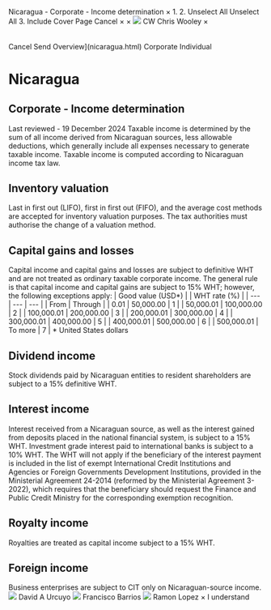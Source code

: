 Nicaragua - Corporate - Income determination
×
1.
2.
Unselect All
Unselect All
3.
Include Cover Page
Cancel
×
×
![](-/media/world-wide-tax-summaries/attachments/global---chris-wooley.ashx%3Frev=ac5e5f3223b34096b1afc2a6009c7320&revision=ac5e5f32-23b3-4096-b1af-c2a6009c7320&hash=859B7ADC84DC2CBEC9760E9E6EE7DE6D0A8BFCDF)
CW
Chris Wooley
×
######
Cancel
Send
Overview](nicaragua.html)
Corporate
Individual
# Nicaragua
## Corporate - Income determination
Last reviewed - 19 December 2024
Taxable income is determined by the sum of all income derived from Nicaraguan sources, less allowable deductions, which generally include all expenses necessary to generate taxable income. Taxable income is computed according to Nicaraguan income tax law.
## Inventory valuation
Last in first out (LIFO), first in first out (FIFO), and the average cost methods are accepted for inventory valuation purposes. The tax authorities must authorise the change of a valuation method.
## Capital gains and losses
Capital income and capital gains and losses are subject to definitive WHT and are not treated as ordinary taxable corporate income. The general rule is that capital income and capital gains are subject to 15% WHT; however, the following exceptions apply:
| Good value (USD\*) | | WHT rate (%) |
| --- | --- | --- |
| From | Through |
| 0.01 | 50,000.00 | 1 |
| 50,000.01 | 100,000.00 | 2 |
| 100,000.01 | 200,000.00 | 3 |
| 200,000.01 | 300,000.00 | 4 |
| 300,000.01 | 400,000.00 | 5 |
| 400,000.01 | 500,000.00 | 6 |
| 500,000.01 | To more | 7 |
\* United States dollars
## Dividend income
Stock dividends paid by Nicaraguan entities to resident shareholders are subject to a 15% definitive WHT.
## Interest income
Interest received from a Nicaraguan source, as well as the interest gained from deposits placed in the national financial system, is subject to a 15% WHT.
Investment grade interest paid to international banks is subject to a 10% WHT.
The WHT will not apply if the beneficiary of the interest payment is included in the list of exempt International Credit Institutions and Agencies or Foreign Governments Development Institutions, provided in the Ministerial Agreement 24-2014 (reformed by the Ministerial Agreement 3-2022), which requires that the beneficiary should request the Finance and Public Credit Ministry for the corresponding exemption recognition.
## Royalty income
Royalties are treated as capital income subject to a 15% WHT.
## Foreign income
Business enterprises are subject to CIT only on Nicaraguan-source income.
![](-/media/world-wide-tax-summaries/attachments/nicaragua---david_urcuyo.ashx%3Frev=94d158d625814c15bd14009b775f1961&revision=94d158d6-2581-4c15-bd14-009b775f1961&hash=7618436BA365674884D8DFF0548A604B7DEAB0B0)
David A Urcuyo
![](-/media/world-wide-tax-summaries/attachments/panama---francisco-barrios.ashx%3Frev=a27cc0c4bf394c4f9fb10deab9f495ee&revision=a27cc0c4-bf39-4c4f-9fb1-0deab9f495ee&hash=D080020EACFEB25C57623DFE258B24FC4263C368)
Francisco Barrios
![](-/media/world-wide-tax-summaries/nicaraguaramon-lopezfoto-ramon-lopezpng20210720223659775.ashx%3Frev=ae6a116de552414ba426f80e47a4f69f&revision=ae6a116d-e552-414b-a426-f80e47a4f69f&hash=8CDF174F38FD002EF3241C9492A96589D135F6B8)
Ramon Lopez
×
I understand